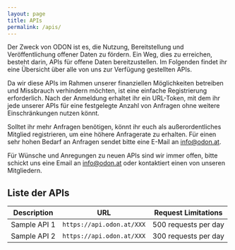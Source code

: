 ```yaml
---
layout: page
title: APIs
permalink: /apis/
---
```


Der Zweck von ODON ist es, die Nutzung, Bereitstellung und Veröffentlichung offener Daten zu fördern. Ein Weg, dies zu erreichen, besteht darin, APIs für offene Daten bereitzustellen. Im Folgenden findet ihr eine Übersicht über alle von uns zur Verfügung gestellten APIs.

Da wir diese APIs im Rahmen unserer finanziellen Möglichkeiten betreiben und Missbrauch verhindern möchten, ist eine einfache Registrierung erforderlich. Nach der Anmeldung erhaltet ihr ein URL-Token, mit dem ihr jede unserer APIs für eine festgelegte Anzahl von Anfragen ohne weitere Einschränkungen nutzen könnt.

Solltet ihr mehr Anfragen benötigen, könnt ihr euch als außerordentliches Mitglied registrieren, um eine höhere Anfragerate zu erhalten. Für einen sehr hohen Bedarf an Anfragen sendet bitte eine E-Mail an [info@odon.at](mailto:info@odon.at).

Für Wünsche und Anregungen zu neuen APIs sind wir immer offen, bitte schickt uns eine Email an [info@odon.at](mailto:info@odon.at) oder kontaktiert einen von unseren Mitgliedern.

## Liste der APIs

| Description                                | URL                                             | Request Limitations             |
|--------------------------------------------|-------------------------------------------------|---------------------------------|
| Sample API 1                               | `https://api.odon.at/XXX`                       | 500 requests per day            |
| Sample API 2                               | `https://api.odon.at/XXX`                       | 300 requests per day            |


<!-- 
| Public Transport API                       | `https://api.transitdata.com/public`            | 200 requests per minute         |
| Air Quality Index API                      | `https://api.openaq.org/v1`                     | No specific limitations         |
| Open Census Data API                       | `https://api.census.gov/data`                   | 100 requests per hour           |
| Crime Data by Region API                   | `https://api.crimeometer.com`                   | 500 requests per day            |
| Global Biodiversity API                    | `https://api.gbif.org/v1`                       | 1000 requests per day           |
| Earthquake Data API                        | `https://earthquake.usgs.gov/fdsnws/event/1`    | No specific limitations         |
| Financial Market Data API                  | `https://api.stlouisfed.org/fred`               | 1200 requests per hour          |
| Space Data API (NASA)                      | `https://api.nasa.gov`                          | 40 requests per minute          |
| Open Library Books Data API                | `https://openlibrary.org/api`                   | No specific limitations         |
| Food and Agriculture Data API              | `https://data.fao.org/api`                      | 500 requests per hour           |
| Global Health Data API                     | `https://ghoapi.azureedge.net/api`              | No specific limitations         |
| Population Statistics API                  | `https://data.un.org/api`                       | 1000 requests per day           |
| Open Food Facts API                        | `https://world.openfoodfacts.org/api`           | No specific limitations         |
| CO2 Emissions Data API                     | `https://api.climatewatchdata.org`              | 600 requests per hour           |
| Open Energy Data API                       | `https://openei.org/services/api`               | 100 requests per minute         |
| World Bank Data API                        | `https://api.worldbank.org/v2`                  | 2000 requests per hour          |
| Historical Weather Data API                | `https://api.meteostat.net/v2`                  | 1000 requests per day           |
| Wildlife Observation Data API              | `https://api.inaturalist.org/v1`                | 60 requests per minute          |
| USGS Water Data API                        | `https://waterservices.usgs.gov`                | No specific limitations         |
| Open Transport Data API                    | `https://developer.transportapi.com`            | 500 requests per hour           |
| COVID-19 Global Data API                   | `https://covid19api.com`                        | 100 requests per minute         |
| Open Waste Management Data API             | `https://api.wastemgmtdata.org`                 | 1000 requests per day           |
| UNESCO Heritage Sites Data API             | `https://whc.unesco.org/api`                    | No specific limitations         |
| Global Land Cover Data API                 | `https://api.landcover.org`                     | 300 requests per hour           |
| Marine Traffic Data API                    | `https://api.marinetraffic.com`                 | 200 requests per minute         |
| Open Access Scientific Papers API          | `https://api.core.ac.uk`                        | 50 requests per minute          |
| Renewable Energy Production Data API       | `https://api.renewabledata.com`                 | 500 requests per hour           |
| Global Ocean Temperature Data API          | `https://api.oceandata.com`                     | 1000 requests per day           | -->
